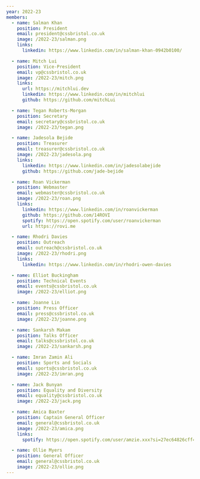 ```yaml
---
year: 2022-23
members:
  - name: Salman Khan 
    position: President
    email: president@cssbristol.co.uk
    image: /2022-23/salman.png
    links:
      linkedin: https://www.linkedin.com/in/salman-khan-0942b0100/

  - name: Mitch Lui
    position: Vice-President
    email: vp@cssbristol.co.uk
    image: /2022-23/mitch.png
    links:
      url: https://mitchlui.dev
      linkedin: https://www.linkedin.com/in/mitchlui
      github: https://github.com/mitchLui

  - name: Tegan Roberts-Morgan
    position: Secretary
    email: secretary@cssbristol.co.uk
    image: /2022-23/tegan.png

  - name: Jadesola Bejide 
    position: Treasurer
    email: treasurer@cssbristol.co.uk
    image: /2022-23/jadesola.png
    links:
      linkedin: https://www.linkedin.com/in/jadesolabejide
      github: https://github.com/jade-bejide

  - name: Roan Vickerman
    position: Webmaster
    email: webmaster@cssbristol.co.uk
    image: /2022-23/roan.png
    links:
      linkedin: https://www.linkedin.com/in/roanvickerman
      github: https://github.com/14ROVI
      spotify: https://open.spotify.com/user/roanvickerman      
      url: https://rovi.me

  - name: Rhodri Davies
    position: Outreach
    email: outreach@cssbristol.co.uk
    image: /2022-23/rhodri.png
    links:
      linkedin: https://www.linkedin.com/in/rhodri-owen-davies

  - name: Elliot Buckingham
    position: Technical Events
    email: events@cssbristol.co.uk
    image: /2022-23/elliot.png

  - name: Joanne Lin
    position: Press Officer
    email: press@cssbristol.co.uk
    image: /2022-23/joanne.png

  - name: Sankarsh Makam
    position: Talks Officer
    email: talks@cssbristol.co.uk
    image: /2022-23/sankarsh.png

  - name: Imran Zamin Ali
    position: Sports and Socials
    email: sports@cssbristol.co.uk
    image: /2022-23/imran.png

  - name: Jack Bunyan
    position: Equality and Diversity
    email: equality@cssbristol.co.uk
    image: /2022-23/jack.png

  - name: Amica Baxter
    position: Captain General Officer
    email: general@cssbristol.co.uk
    image: /2022-23/amica.png
    links:
      spotify: https://open.spotify.com/user/amzie.xxx?si=27ec64826cff4676

  - name: Ollie Myers
    position: General Officer
    email: general@cssbristol.co.uk
    image: /2022-23/ollie.png
---
```

